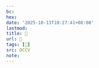 ```yaml
---
bc:
hex:
date: '2025-10-13T10:27:41+08:00'
lastmod:
title: 􅊏
url: 􅊏
tags: [𩎽]
src: DCCV
note:
---
```

